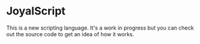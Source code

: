 # JoyalScript

This is a new scripting language. It's a work in progress but you can check out the source code to get an idea of how it works.

